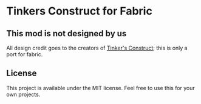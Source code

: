 # Tinkers Construct for Fabric

## This mod is not designed by us

All design credit goes to the creators of [Tinker's Construct](https://github.com/SlimeKnights/TinkersConstruct); this is only a port for fabric.

## License

This project is available under the MIT license. Feel free to use this for your own projects.
